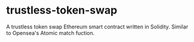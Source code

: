 # trustless-token-swap
A trustless token swap Ethereum smart contract written in Solidity. Similar to Opensea's Atomic match fuction. 
